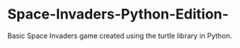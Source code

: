 # Space-Invaders-Python-Edition-
Basic Space Invaders game created using the turtle library in Python.
